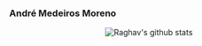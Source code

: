 ### André Medeiros Moreno


<p align="center" >
<img alt="Raghav's github stats" src="https://github-readme-stats.vercel.app/api?username=andremmoreno&show_icons=true&theme=merko"  > </p>

<!--
**andremmoreno/andremmoreno** is a ✨ _special_ ✨ repository because its `README.md` (this file) appears on your GitHub profile.

Here are some ideas to get you started:

- 🔭 I’m currently working on ...
- 🌱 I’m currently learning ...
- 👯 I’m looking to collaborate on ...
- 🤔 I’m looking for help with ...
- 💬 Ask me about ...
- 📫 How to reach me: ...
- 😄 Pronouns: ...
- ⚡ Fun fact: ...
-->
